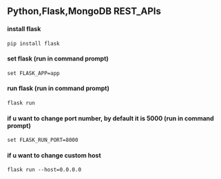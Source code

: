## Python,Flask,MongoDB REST_APIs

#### install flask
    pip install flask
   
#### set flask    (run in command prompt)
    set FLASK_APP=app
    
#### run flask    (run in command prompt)
    flask run
    
#### if u want to change port number, by default it is 5000    (run in command prompt)
    set FLASK_RUN_PORT=8000
    
#### if u want to change custom host
    flask run --host=0.0.0.0
